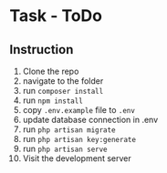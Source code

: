 # Task - ToDo

## Instruction
1. Clone the repo
2. navigate to the folder
3. run `composer install`
4. run `npm install`
5. copy `.env.example` file to `.env`
6. update database connection in .env
7. run `php artisan migrate`
8. run `php artisan key:generate`
9. run `php artisan serve`
10. Visit the development server 